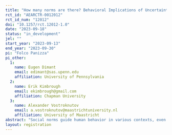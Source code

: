 ```yaml
---
title: "How many norms are there? Behavioral Implications of Uncertainty over Multiple Social Norms"
rct_id: "AEARCTR-0012012"
rct_id_num: "12012"
doi: "10.1257/rct.12012-1.0"
date: "2023-09-18"
status: "in_development"
jel: ""
start_year: "2023-09-13"
end_year: "2023-09-30"
pi: "Folco Panizza"
pi_other:
  1:
    name: Eugen Dimant
    email: edimant@sas.upenn.edu
    affiliation: University of Pennsylvania
  2:
    name: Erik Kimbrough
    email: ekimbrough@gmail.com
    affiliation: Chapman University
  3:
    name: Alexander Vostroknutov
    email: a.vostroknutov@maastrichtuniversity.nl
    affiliation: University of Maastricht
abstract: "Social norms guide human behavior in various contexts, even when violating them does not lead to immediate material costs. However, there are situations where it is unclear if a norm exists, or if different subgroups follow different norms. Existing methods of norm elicitation fail to capture this uncertainty, which can have significant consequences in both economic and social contexts. This experiment investigates the presence of multiple social norms employing a new elicitation method under two different economic games: a simple dictator game and a more complex economic problem involving trade-offs between a selfish, an equitable, a rawlsian, and an efficient option. Our design allows us to incentive-compatibly elicit multiple norms and sheds light on the extent to which people are aware of such multiplicity."
layout: registration
---
```


